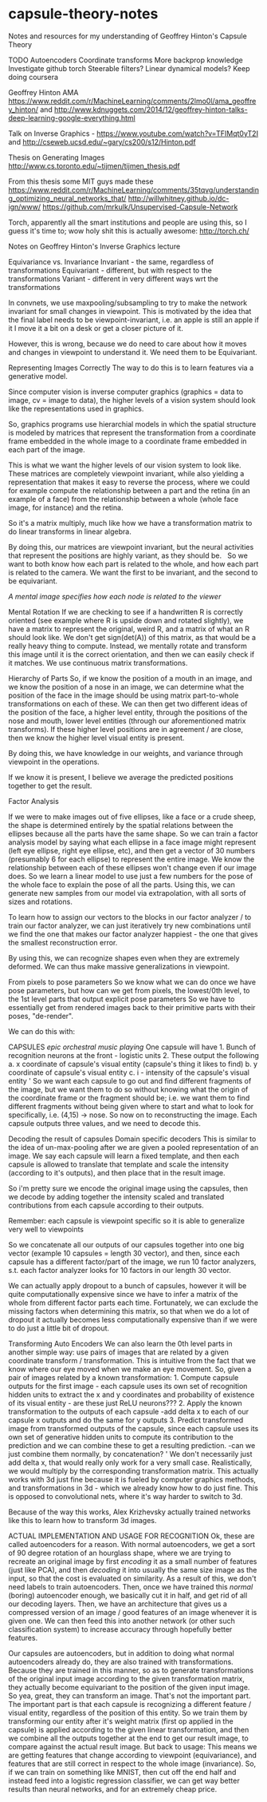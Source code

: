 # capsule-theory-notes
Notes and resources for my understanding of Geoffrey Hinton's Capsule Theory

TODO
  Autoencoders
  Coordinate transforms
  More backprop knowledge
  Investigate github
  torch
  Steerable filters?
  Linear dynamical models?
  Keep doing coursera
  
Geoffrey Hinton AMA https://www.reddit.com/r/MachineLearning/comments/2lmo0l/ama_geoffrey_hinton/ and http://www.kdnuggets.com/2014/12/geoffrey-hinton-talks-deep-learning-google-everything.html

  Talk on Inverse Graphics - https://www.youtube.com/watch?v=TFIMqt0yT2I and http://cseweb.ucsd.edu/~gary/cs200/s12/Hinton.pdf
  
Thesis on Generating Images http://www.cs.toronto.edu/~tijmen/tijmen_thesis.pdf

From this thesis some MIT guys made these
  https://www.reddit.com/r/MachineLearning/comments/35tqvg/understanding_optimizing_neural_networks_that/
  http://willwhitney.github.io/dc-ign/www/
  https://github.com/mrkulk/Unsupervised-Capsule-Network
  
Torch, apparently all the smart institutions and people are using this, so I guess it's time to; wow holy shit this is actually awesome: http://torch.ch/


Notes on Geoffrey Hinton's Inverse Graphics lecture

Equivariance vs. Invariance
  Invariant - the same, regardless of transformations
  Equivariant - different, but with respect to the transformations
  Variant - different in very different ways wrt the transformations
  
  In convnets, we use maxpooling/subsampling to try to make the network invariant for small changes in viewpoint. This is motivated by the idea that the final label needs to be viewpoint-invariant, i.e. an apple is still an apple if it I move it a bit on a desk or get a closer picture of it. 
  
  However, this is wrong, because we do need to care about how it moves and changes in viewpoint to understand it. We need them to be Equivariant.
  
Representing Images Correctly
  The way to do this is to learn features via a generative model.
  
  Since computer vision is inverse computer graphics (graphics = data to image, cv = image to data), the higher levels of a vision system should look like the representations used in graphics.
  
  So, graphics programs use hierarchial models in which the spatial structure is modeled by matrices that represent the transformation from a coordinate frame embedded in the whole image to a coordinate frame embedded in each part of the image. 
  
  This is what we want the higher levels of our vision system to look like. These matrices are completely viewpoint invariant, while also yielding a representation that makes it easy to reverse the process, where we could for example compute the relationship between a part and the retina (in an example of a face) from the relationship between a whole (whole face image, for instance) and the retina.
  
  So it's a matrix multiply, much like how we have a transformation matrix to do linear transforms in linear algebra.
  
  By doing this, our matrices are viewpoint invariant, but the neural activities that represent the positions are highly variant, as they should be.
  
  So we want to both know how each part is related to the whole, and how each part is related to the camera. We want the first to be invariant, and the second to be equivariant.
 
  *A mental image specifies how each node is related to the viewer*

Mental Rotation
  If we are checking to see if a handwritten R is correctly oriented (see example where R is upside down and rotated slightly), we have a matrix to represent the original, weird R, and a matrix of what an R should look like. We don't get sign(det(A)) of this matrix, as that would be a really heavy thing to compute. Instead, we mentally rotate and transform this image until it is the correct orientation, and then we can easily check if it matches. We use continuous matrix transformations.

Hierarchy of Parts
  So, if we know the position of a mouth in an image, and we know the position of a nose in an image, we can determine what the position of the face in the image should be using matrix part-to-whole transformations on each of these. We can then get two different ideas of the position of the face, a higher level entity, through the positions of the nose and mouth, lower level entities (through our aforementioned matrix transforms). If these higher level positions are in agreement / are close, then we know the higher level visual entity is present.
  
  By doing this, we have knowledge in our weights, and variance through viewpoint in the operations.
  
  If we know it is present, I believe we average the predicted positions together to get the result.
  
Factor Analysis
 
  If we were to make images out of five ellipses, like a face or a crude sheep, the shape is determined entirely by the spatial relations between the ellipses because all the parts have the same shape. So we can train a factor analysis model by saying what each ellipse in a face image might represent (left eye ellipse, right eye ellipse, etc), and then get a vector of 30 numbers (presumably 6 for each ellipse) to represent the entire image. We know the relationship between each of these ellipses won't change even if our image does. So we learn a linear model to use just a few numbers for the pose of the whole face to explain the pose of all the parts. 
  Using this, we can generate new samples from our model via extrapolation, with all sorts of sizes and rotations.

  To learn how to assign our vectors to the blocks in our factor analyzer / to train our factor analyzer, we can just iteratively try new combinations until we find the one that makes our factor analyzer happiest - the one that gives the smallest reconstruction error.
  
  By using this, we can recognize shapes even when they are extremely deformed. We can thus make massive generalizations in viewpoint.

From pixels to pose parameters
  So we know what we can do once we have pose parameters, but how can we get from pixels, the lowest/0th level, to the 1st level parts that output explicit pose parameters
  So we have to essentially get from rendered images back to their primitive parts with their poses, "de-render".
  
  We can do this with:

CAPSULES *epic orchestral music playing* 
  One capsule will have
    1. Bunch of recognition neurons at the front - logistic units
    2. These output the following
      a. x coordinate of capsule's visual entity (capsule's thing it likes to find)
      b. y coordinate of capsule's visual entity
      c. i - intensity of the capsule's visual entity
'
  So we want each capsule to go out and find different fragments of the image, but we want them to do so without knowing what the origin of the coordinate frame or the fragment should be; i.e. we want them to find different fragments without being given where to start and what to look for specifically, i.e. (4,15) -> nose.
  So now on to reconstructing the image. Each capsule outputs three values, and we need to decode this.

Decoding the result of capsules
  Domain specific decoders
    This is similar to the idea of un-max-pooling after we are given a pooled representation of an image.
    We say each capsule will learn a fixed template, and then each capsule is allowed to translate that template and scale the intensity (according to it's outputs), and then place that in the result image.

  So i'm pretty sure we encode the original image using the capsules, then we decode by adding together the intensity scaled and translated contributions from each capsule according to their outputs.

  Remember: each capsule is viewpoint specific so it is able to generalize very well to viewpoints

  So we concatenate all our outputs of our capsules together into one big vector (example 10 capsules = length 30 vector), and then, since each capsule has a different factor/part of the image, we run 10 factor analyzers, s.t. each factor analyzer looks for 10 factors in our length 30 vector.

  We can actually apply dropout to a bunch of capsules, however it will be quite computationally expensive since we have to infer a matrix of the whole from different factor parts each time. Fortunately, we can exclude the missing factors when determining this matrix, so that when we do a lot of dropout it actually becomes less computationally expensive than if we were to do just a little bit of dropout. 
  
Transforming Auto Encoders
  We can also learn the 0th level parts in another simple way: use pairs of images that are related by a given coordinate transform / transformation.
  This is intuitive from the fact that we know where our eye moved when we make an eye movement.
  So, given a pair of images related by a known transformation:
    1. Compute capsule outputs for the first image
      - each capsule uses its own set of recognition hidden units to extract the x and y coordinates and probability of existence of its visual entity
      - are these just ReLU neurons???
    2. Apply the known transformation to the outputs of each capsule
      -add delta x to each of our capsule x outputs and do the same for y outputs
    3. Predict transformed image from transformed outputs of the capsule, since each capsule uses its own set of generative hidden units to compute its contribution to the prediction and we can combine these to get a resulting prediction.
      -can we just combine them normally, by concatenation?
'
  We don't necessarily just add delta x, that would really only work for a very small case. Realistically, we would multiply by the corresponding transformation matrix.
  This actually works with 3d just fine because it is fueled by computer graphics methods, and transformations in 3d - which we already know how to do just fine.
  This is opposed to convolutional nets, where it's way harder to switch to 3d.
  
  Because of the way this works, Alex Krizhevsky actually trained networks like this to learn how to transform 3d images.
  
ACTUAL IMPLEMENTATION AND USAGE FOR RECOGNITION
  Ok, these are called autoencoders for a reason. With normal autoencoders, we get a sort of 90 degree rotation of an hourglass shape, where we are trying to recreate an original image by first *encoding* it as a small number of features (just like PCA), and then *decoding* it into usually the same size image as the input, so that the cost is evaluated on similarity. As a result of this, we don't need labels to train autoencoders. 
  Then, once we have trained this *normal* (boring) autoencoder enough, we basically cut it in half, and get rid of all our decoding layers. Then, we have an architecture that gives us a compressed version of an image / good features of an image whenever it is given one. We can then feed this into another network (or other such classification system) to increase accuracy through hopefully better features.
  
  Our capsules are autoencoders, but in addition to doing what normal autoencoders already do, they are also trained with transformations. Because they are trained in this manner, so as to generate transformations of the original input image according to the given transformation matrix, they actually become equivariant to the position of the given input image. So yea, great, they can transform an image. That's not the important part. The important part is that each capsule is recognizing a different feature / visual entity, regardless of the position of this entity. So we train them by transforming our entity after it's weight matrix (first op applied in the capsule) is applied according to the given linear transformation, and then we combine all the outputs together at the end to get our result image, to compare against the actual result image. 
  But back to usage: This means we are getting features that change according to viewpoint (equivariance), and features that are still correct in respect to the whole image (invariance). So, if we can train on something like MNIST, then cut off the end half and instead feed into a logistic regression classifier, we can get way better results than neural networks, and for an extremely cheap price.
